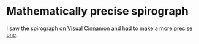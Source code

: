 # Mathematically precise spirograph
I saw the spirograph on [Visual Cinnamon](https://www.visualcinnamon.com/portfolio/spirograph) and had to make a more [precise one](http://www.animatedcreations.net/d3/spirograph_simple.html).
